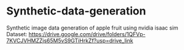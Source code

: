 # Synthetic-data-generation
Synthetic image data generation of apple fruit  using nvidia isaac sim 
Dataset:  https://drive.google.com/drive/folders/1QFVp-7KVCJVHMZZjs65M5vS9GTiHrkZf?usp=drive_link
